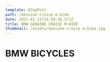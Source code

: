```yaml
---
template: BlogPost
path: /Genuine-cruise m-bike
date: 2021-01-11T14:59:36.571Z
title: BMW GENUINE CRUISE M-BIKE
thumbnail: /assets/Genuine-cruise m-bike.jpg
---
```

# BMW BICYCLES